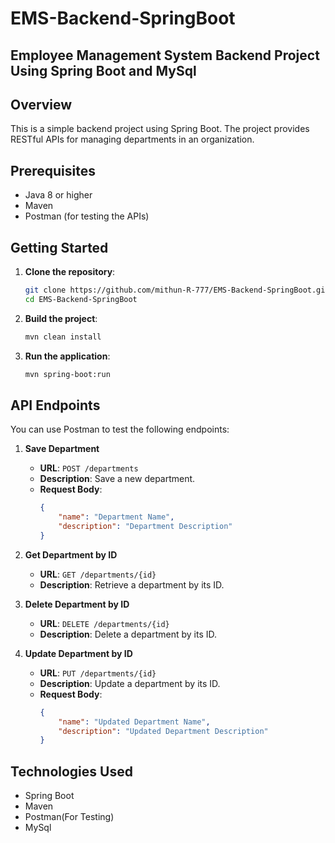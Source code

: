 # EMS-Backend-SpringBoot

## Employee Management System Backend Project Using Spring Boot and MySql

## Overview

This is a simple backend project using Spring Boot. The project provides RESTful APIs for managing departments in an organization.

## Prerequisites

- Java 8 or higher
- Maven
- Postman (for testing the APIs)

## Getting Started

1. **Clone the repository**:
    ```bash
    git clone https://github.com/mithun-R-777/EMS-Backend-SpringBoot.git
    cd EMS-Backend-SpringBoot
    ```

2. **Build the project**:
    ```bash
    mvn clean install
    ```

3. **Run the application**:
    ```bash
    mvn spring-boot:run
    ```

## API Endpoints

You can use Postman to test the following endpoints:

1. **Save Department**
    - **URL**: `POST /departments`
    - **Description**: Save a new department.
    - **Request Body**:
        ```json
        {
            "name": "Department Name",
            "description": "Department Description"
        }
        ```

2. **Get Department by ID**
    - **URL**: `GET /departments/{id}`
    - **Description**: Retrieve a department by its ID.

3. **Delete Department by ID**
    - **URL**: `DELETE /departments/{id}`
    - **Description**: Delete a department by its ID.

4. **Update Department by ID**
    - **URL**: `PUT /departments/{id}`
    - **Description**: Update a department by its ID.
    - **Request Body**:
        ```json
        {
            "name": "Updated Department Name",
            "description": "Updated Department Description"
        }
        ```

## Technologies Used

- Spring Boot
- Maven
- Postman(For Testing)
- MySql
